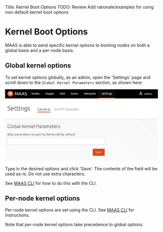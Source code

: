 Title: Kernel Boot Options
TODO: Review
      Add rationale/examples for using non-default kernel boot options


# Kernel Boot Options

MAAS is able to send specific kernel options to booting nodes on both a global
basis and a per-node basis.


## Global kernel options

To set kernel options globally, as an admin, open the 'Settings' page and
scroll down to the `Global Kernel Parameters` section, as shown here:

![image](./media/global_kernel_opts.png)

Type in the desired options and click 'Save'. The contents of the field will be
used as-is. Do not use extra characters.

See [MAAS CLI](./manage-cli-advanced.html#set-the-default-kernel-boot-options)
for how to do this with the CLI.


## Per-node kernel options

Per-node kernel options are set using the CLI. See
[MAAS CLI](./manage-cli-advanced.html#specify-kernel-boot-options-for-a-machine) for
instructions.

Note that per-node kernel options take precedence to global options.
